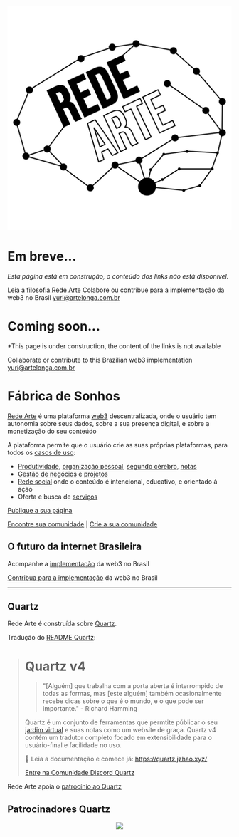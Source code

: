 ![RedeArte](https://github.com/artelonga/redearte/blob/v4/content/midia/imagens/redearte.png?raw=true)

# Em breve...

*Esta página está em construção, o conteúdo dos links não está disponível.*

Leia a [filosofia Rede Arte](https://artelonga.github.io/redearte/RedeArte/jardim/filosofia/filosofia-rede-arte)
Colabore ou contribue para a implementação da web3 no Brasil 
yuri@artelonga.com.br

# Coming soon...
*This page is under construction, the content of the links is not available

Collaborate or contribute to this Brazilian web3 implementation 
yuri@artelonga.com.br

# Fábrica de Sonhos


[Rede Arte](https://artelonga.github.io/redearte/rede-arte) é uma plataforma [web3](https://artelonga.github.io/redearte/jardim/tecnologia/web3/web3) descentralizada, onde o usuário tem autonomia sobre seus dados, sobre a sua presença digital, e sobre a monetização do seu conteúdo

A plataforma permite que o usuário crie as suas próprias plataformas, para todos os [casos de uso](https://artelonga.github.io/redearte/jardim/plataforma/casos-de-uso):

*  [Produtividade](https://artelonga.github.io/redearte/jardim/plataforma/produtividade), [organização pessoal](https://artelonga.github.io/redearte/jardim/plataforma/organizacao-pessoal), [segundo cérebro](https://artelonga.github.io/redearte/jardim/plataforma/segundo-cerebro), [notas](https://artelonga.github.io/redearte/jardim/plataforma/notas)
* [Gestão de negócios](https://artelonga.github.io/redearte/jardim/plataforma/gestao-de-negocios) e [projetos](https://artelonga.github.io/redearte/jardim/plataforma/projetos)
*  [Rede social](https://artelonga.github.io/redearte/jardim/plataforma/rede-social) onde o conteúdo é intencional, educativo, e orientado à ação
* Oferta e busca de [serviços](https://artelonga.github.io/redearte/jardim/plataforma/servicos)

[Publique a sua página](https://artelonga.github.io/redearte/jardim/plataforma/primeira-pagina/)

[Encontre sua comunidade](https://artelonga.github.io/redearte/jardim/plataforma/comunidades) | [Crie a sua comunidade](https://artelonga.github.io/redearte/jardim/comunidades/primeira-comunidade)

## O futuro da internet Brasileira

Acompanhe a [implementação](https://artelonga.github.io/redearte/jardim/tecnologia/web3/implementacao) da web3 no Brasil 

[Contribua para a implementação](https://artelonga.github.io/redearte/jardim/tecnologia/web3/contribua) da web3 no Brasil

---
## Quartz
Rede Arte é construída sobre [Quartz](https://github.com/jackyzha0/quartz). 

Tradução do [README Quartz](https://github.com/jackyzha0/quartz/blob/v4/README.md):

> # Quartz v4
> > "[Alguém] que trabalha com a porta aberta é interrompido de todas as formas, mas [este alguém] também ocasionalmente recebe dicas sobre o que é o mundo, e o que pode ser importante." - Richard Hamming
> 
> Quartz é um conjunto de ferramentas que permtite públicar o seu [jardim virtual](https://jzhao.xyz/posts/networked-thought) e suas notas como um website de graça.
> Quartz v4 contém um tradutor completo focado em extensibilidade para o usuário-final e facilidade no uso.
> 
> 🔗 Leia a documentação e comece já: https://quartz.jzhao.xyz/
> 
> [Entre na Comunidade Discord Quartz](https://discord.gg/cRFFHYye7t)


Rede Arte apoia o [patrocínio ao Quartz](https://github.com/sponsors/jackyzha0)

## Patrocinadores Quartz

<p align="center">
  <a href="https://github.com/sponsors/jackyzha0">
    <img src="https://cdn.jsdelivr.net/gh/jackyzha0/jackyzha0/sponsorkit/sponsors.svg" />
  </a>
</p>

